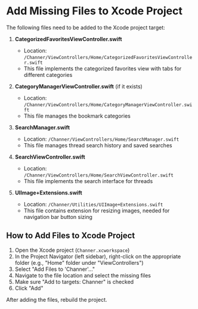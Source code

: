 # Add Missing Files to Xcode Project

The following files need to be added to the Xcode project target:

1. **CategorizedFavoritesViewController.swift**
   - Location: `/Channer/ViewControllers/Home/CategorizedFavoritesViewController.swift`
   - This file implements the categorized favorites view with tabs for different categories

2. **CategoryManagerViewController.swift** (if it exists)
   - Location: `/Channer/ViewControllers/Home/CategoryManagerViewController.swift`
   - This file manages the bookmark categories

3. **SearchManager.swift**
   - Location: `/Channer/ViewControllers/Home/SearchManager.swift`
   - This file manages thread search history and saved searches

4. **SearchViewController.swift**
   - Location: `/Channer/ViewControllers/Home/SearchViewController.swift`
   - This file implements the search interface for threads

5. **UIImage+Extensions.swift**
   - Location: `/Channer/Utilities/UIImage+Extensions.swift`
   - This file contains extension for resizing images, needed for navigation bar button sizing

## How to Add Files to Xcode Project

1. Open the Xcode project (`Channer.xcworkspace`)
2. In the Project Navigator (left sidebar), right-click on the appropriate folder (e.g., "Home" folder under "ViewControllers")
3. Select "Add Files to 'Channer'..."
4. Navigate to the file location and select the missing files
5. Make sure "Add to targets: Channer" is checked
6. Click "Add"

After adding the files, rebuild the project.